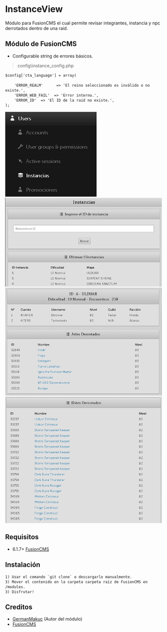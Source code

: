 # InstanceView
 
 Módulo para FusionCMS el cual permite revisar integrantes, instancia y npc derrotados dentro de una raid.
 
## Módulo de FusionCMS

* Configurable string de errores básicos.

> config\instance_config.php

```
$config['cta_language'] = array(

    'ERROR_REALM'      => 'El reino seleccionado es inválido o no existe.',
    'ERROR_WEB_FAIL'  => 'Error interno.',
    'ERROR_ID'  => 'El ID de la raid no existe.',
);
```

![Screenshot](Screenshot/Menu.png)
![Screenshot](Screenshot/Screen1.png)
![Screenshot](Screenshot/Screen2.png)
![Screenshot](Screenshot/Screen3.png)

## Requisitos

* 6.1.7+ [FusionCMS](https://github.com/poszer/FusionCMS)

## Instalación 

```
1) Usar el comando `git clone` o descargarlo manualmente.
3) Mover el contenido en la carpeta carpeta raíz de FusionCMS en /modules.
3) Disfrutar!
```

## Creditos 

* [GermanMakuc](https://github.com/GermanMakuc) (Autor del módulo)
* [FusionCMS](https://github.com/poszer/FusionCMS)
